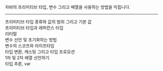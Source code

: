 자바의 프리미티브 타입, 변수 그리고 배열을 사용하는 방법을 익힙니다.

<hr>

프리미티브 타입 종류와 값의 범위 그리고 기본 값<br>
프리미티브 타입과 레퍼런스 타입<br>
리터럴<br>
변수 선언 및 초기화하는 방법<br>
변수의 스코프와 라이프타임<br>
타입 변환, 캐스팅 그리고 타입 프로모션<br>
1차 및 2차 배열 선언하기<br>
타입 추론, var<br>
